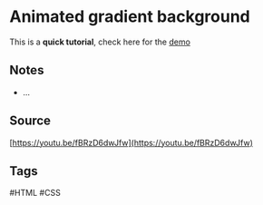 # Animated gradient background
This is a **quick tutorial**, check here for the [demo](https://aldopolojr.github.io/animated-gradient-bg/)

## Notes
- …

## Source
[https://youtu.be/fBRzD6dwJfw](https://youtu.be/fBRzD6dwJfw)

## Tags
#HTML #CSS